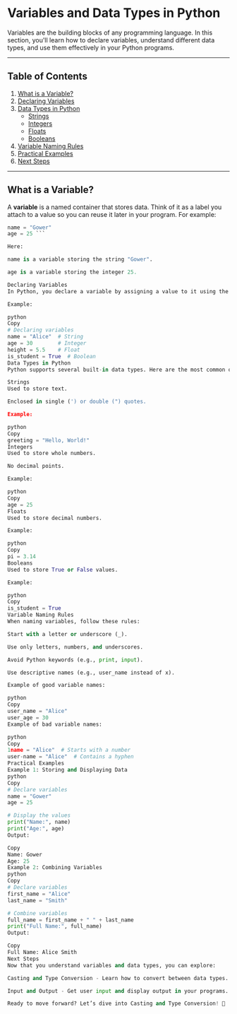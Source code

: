 # Variables and Data Types in Python

Variables are the building blocks of any programming language. In this section, you'll learn how to declare variables, understand different data types, and use them effectively in your Python programs.

---

## Table of Contents
1. [What is a Variable?](#what-is-a-variable)
2. [Declaring Variables](#declaring-variables)
3. [Data Types in Python](#data-types-in-python)
   - [Strings](#strings)
   - [Integers](#integers)
   - [Floats](#floats)
   - [Booleans](#booleans)
4. [Variable Naming Rules](#variable-naming-rules)
5. [Practical Examples](#practical-examples)
6. [Next Steps](#next-steps)

---

## What is a Variable?

A **variable** is a named container that stores data. Think of it as a label you attach to a value so you can reuse it later in your program. For example:

```python
name = "Gower"
age = 25 ```

Here:

name is a variable storing the string "Gower".

age is a variable storing the integer 25.

Declaring Variables
In Python, you declare a variable by assigning a value to it using the = operator. Python automatically detects the data type based on the value you assign.

Example:

python
Copy
# Declaring variables
name = "Alice"  # String
age = 30        # Integer
height = 5.5    # Float
is_student = True  # Boolean
Data Types in Python
Python supports several built-in data types. Here are the most common ones:

Strings
Used to store text.

Enclosed in single (') or double (") quotes.

Example:

python
Copy
greeting = "Hello, World!"
Integers
Used to store whole numbers.

No decimal points.

Example:

python
Copy
age = 25
Floats
Used to store decimal numbers.

Example:

python
Copy
pi = 3.14
Booleans
Used to store True or False values.

Example:

python
Copy
is_student = True
Variable Naming Rules
When naming variables, follow these rules:

Start with a letter or underscore (_).

Use only letters, numbers, and underscores.

Avoid Python keywords (e.g., print, input).

Use descriptive names (e.g., user_name instead of x).

Example of good variable names:

python
Copy
user_name = "Alice"
user_age = 30
Example of bad variable names:

python
Copy
1name = "Alice"  # Starts with a number
user-name = "Alice"  # Contains a hyphen
Practical Examples
Example 1: Storing and Displaying Data
python
Copy
# Declare variables
name = "Gower"
age = 25

# Display the values
print("Name:", name)
print("Age:", age)
Output:

Copy
Name: Gower
Age: 25
Example 2: Combining Variables
python
Copy
# Declare variables
first_name = "Alice"
last_name = "Smith"

# Combine variables
full_name = first_name + " " + last_name
print("Full Name:", full_name)
Output:

Copy
Full Name: Alice Smith
Next Steps
Now that you understand variables and data types, you can explore:

Casting and Type Conversion - Learn how to convert between data types.

Input and Output - Get user input and display output in your programs.

Ready to move forward? Let’s dive into Casting and Type Conversion! 🚀

